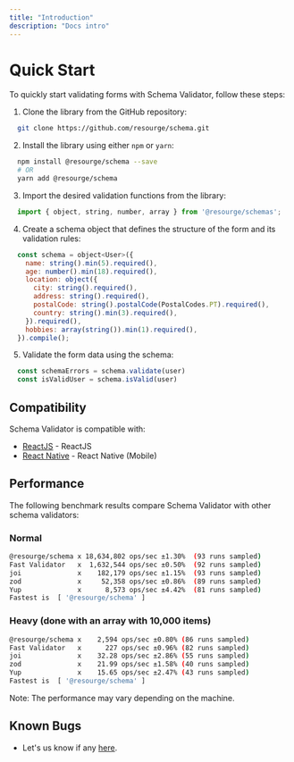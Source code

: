 ```yaml
---
title: "Introduction"
description: "Docs intro"
---
```



# Quick Start

To quickly start validating forms with Schema Validator, follow these steps:

1. Clone the library from the GitHub repository:
```bash
  git clone https://github.com/resourge/schema.git
```
2. Install the library using either `npm` or `yarn`:
```bash
  npm install @resourge/schema --save
  # OR
  yarn add @resourge/schema
```
3. Import the desired validation functions from the library:
```javascript
  import { object, string, number, array } from '@resourge/schemas';
```
4. Create a schema object that defines the structure of the form and its validation rules:
```javascript
  const schema = object<User>({
    name: string().min(5).required(),
    age: number().min(18).required(),
    location: object({
      city: string().required(),
      address: string().required(),
      postalCode: string().postalCode(PostalCodes.PT).required(),
      country: string().min(3).required(),
    }).required(),
    hobbies: array(string()).min(1).required(),
  }).compile();
```
5. Validate the form data using the schema:
```javascript
  const schemaErrors = schema.validate(user)
  const isValidUser = schema.isValid(user)
```

## Compatibility

Schema Validator is compatible with:
- [ReactJS](https://reactjs.com/) - ReactJS
- [React Native](https://react-native.org/) - React Native (Mobile)

## Performance

The following benchmark results compare Schema Validator with other schema validators:
### Normal

```bash
@resourge/schema x 18,634,802 ops/sec ±1.30%  (93 runs sampled)
Fast Validator   x  1,632,544 ops/sec ±0.50%  (92 runs sampled)
joi              x    182,179 ops/sec ±1.15%  (93 runs sampled)
zod              x     52,358 ops/sec ±0.86%  (89 runs sampled)
Yup              x      8,573 ops/sec ±4.42%  (81 runs sampled)
Fastest is  [ '@resourge/schema' ]
```

### Heavy (done with an array with 10,000 items)

```bash
@resourge/schema x    2,594 ops/sec ±0.80% (86 runs sampled)
Fast Validator   x      227 ops/sec ±0.96% (82 runs sampled)
joi              x    32.28 ops/sec ±2.86% (55 runs sampled)
zod              x    21.99 ops/sec ±1.58% (40 runs sampled)
Yup              x    15.65 ops/sec ±2.47% (43 runs sampled)
Fastest is  [ '@resourge/schema' ]
```

Note: The performance may vary depending on the machine.

## Known Bugs

- Let's us know if any <a href="https://github.com/resourge/schema/issues">here</a>.

